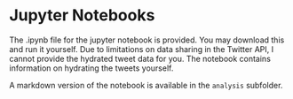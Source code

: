 # Jupyter Notebooks

The .ipynb file for the jupyter notebook is provided. You may download this and run it yourself. Due to limitations on data sharing in the Twitter API, I cannot provide the hydrated tweet data for you. The notebook contains information on hydrating the tweets yourself.

A markdown version of the notebook is available in the `analysis` subfolder.
